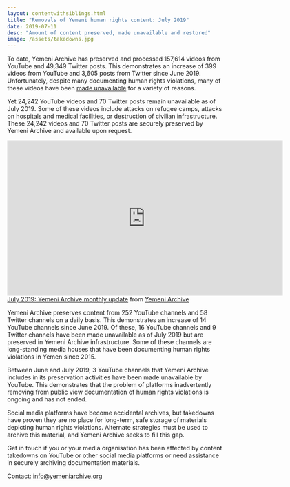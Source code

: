 ```yaml
---
layout: contentwithsiblings.html
title: "Removals of Yemeni human rights content: July 2019"
date: 2019-07-11
desc: "Amount of content preserved, made unavailable and restored"
image: /assets/takedowns.jpg
---
```


To date, Yemeni Archive has preserved and processed 157,614 videos from YouTube and 49,349 Twitter posts. This demonstrates an increase of 399 videos from YouTube and 3,605 posts from Twitter since June 2019. Unfortunately, despite many documenting human rights violations, many of these videos have been [made unavailable](https://Yemeniarchive.org/en/tech-advocacy) for a variety of reasons.

Yet 24,242 YouTube videos and 70 Twitter posts remain unavailable as of July 2019. Some of these videos include attacks on refugee camps, attacks on hospitals and medical facilities, or destruction of civilian infrastructure. These 24,242 videos and 70 Twitter posts are securely preserved by Yemeni Archive and available upon request.

<iframe src="https://player.vimeo.com/video/350706353" width="640" height="360" frameborder="0" allow="autoplay; fullscreen" allowfullscreen></iframe>
<a href="https://vimeo.com/350706353">July 2019: Yemeni Archive monthly update</a> from <a href="https://vimeo.com/user101279954">Yemeni Archive</a>

Yemeni Archive preserves content from 252 YouTube channels and 58 Twitter channels on a daily basis. This demonstrates an increase of 14 YouTube channels since June 2019. Of these, 16 YouTube channels and 9 Twitter channels have been made unavailable as of July 2019 but are preserved in Yemeni Archive infrastructure. Some of these channels are long-standing media houses that have been documenting human rights violations in Yemen since 2015.

Between June and July 2019, 3 YouTube channels that Yemeni Archive includes in its preservation activities have been made unavailable by YouTube. This demonstrates that the problem of platforms inadvertently removing from public view documentation of human rights violations is ongoing and has not ended.

Social media platforms have become accidental archives, but takedowns have proven they are no place for long-term, safe storage of materials depicting human rights violations. Alternate strategies must be used to archive this material, and Yemeni Archive seeks to fill this gap.

Get in touch if you or your media organisation has been affected by content takedowns on YouTube or other social media platforms or need assistance in securely archiving documentation materials.

Contact: info@yemeniarchive.org
